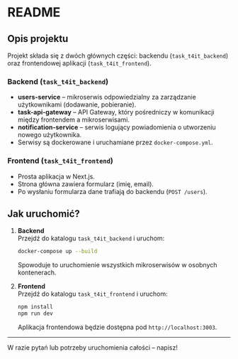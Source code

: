 # README

## Opis projektu

Projekt składa się z dwóch głównych części: backendu (`task_t4it_backend`) oraz frontendowej aplikacji (`task_t4it_frontend`).

### Backend (`task_t4it_backend`)
- **users-service** – mikroserwis odpowiedzialny za zarządzanie użytkownikami (dodawanie, pobieranie).
- **task-api-gateway** – API Gateway, który pośredniczy w komunikacji między frontendem a mikroserwisami.
- **notification-service** – serwis logujący powiadomienia o utworzeniu nowego użytkownika.
- Serwisy są dockerowane i uruchamiane przez `docker-compose.yml`.

### Frontend (`task_t4it_frontend`)
- Prosta aplikacja w Next.js.
- Strona główna zawiera formularz (imię, email).
- Po wysłaniu formularza dane trafiają do backendu (`POST /users`).

## Jak uruchomić?

1. **Backend**  
   Przejdź do katalogu `task_t4it_backend` i uruchom:
   ```sh
   docker-compose up --build
   ```
   Spowoduje to uruchomienie wszystkich mikroserwisów w osobnych kontenerach.

2. **Frontend**  
   Przejdź do katalogu `task_t4it_frontend` i uruchom:
   ```sh
   npm install
   npm run dev
   ```
   Aplikacja frontendowa będzie dostępna pod `http://localhost:3003`.


---

W razie pytań lub potrzeby uruchomienia całości – napisz!